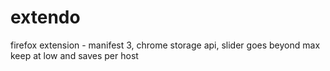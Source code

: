 # extendo
firefox extension - manifest 3, chrome storage api, slider goes beyond max keep at low and saves per host

